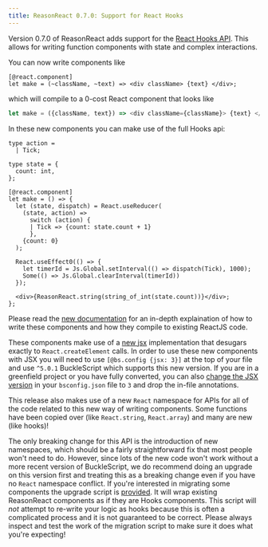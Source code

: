 ```yaml
---
title: ReasonReact 0.7.0: Support for React Hooks
---
```


Version 0.7.0 of ReasonReact adds support for the [React Hooks API](https://reactjs.org/docs/hooks-intro.html). This allows for writing function components with state and complex interactions.

You can now write components like

```reason
[@react.component]
let make = (~className, ~text) => <div className> {text} </div>;
```

which will compile to a 0-cost React component that looks like

```js
let make = ({className, text}) => <div className={className}> {text} </div>;
```

In these new components you can make use of the full Hooks api:

```reason
type action =
  | Tick;

type state = {
  count: int,
};

[@react.component]
let make = () => {
  let (state, dispatch) = React.useReducer(
    (state, action) =>
      switch (action) {
      | Tick => {count: state.count + 1}
      },
    {count: 0}
  );

  React.useEffect0(() => {
    let timerId = Js.Global.setInterval(() => dispatch(Tick), 1000);
    Some(() => Js.Global.clearInterval(timerId))
  });
  
  <div>{ReasonReact.string(string_of_int(state.count))}</div>;
};
```

Please read the [new documentation](https://reasonml.github.io/reason-react/docs/en/components) for an in-depth explaination of how to write these components and how they compile to existing ReactJS code.

These components make use of a [new jsx](https://reasonml.github.io/reason-react/docs/en/jsx) implementation that desugars exactly to `React.createElement` calls. In order to use these new components with JSX you will need to use `[@bs.config {jsx: 3}]` at the top of your file and use `^5.0.1` BuckleScript which supports this new version. If you are in a greenfield project or you have fully converted, you can also [change the JSX version](https://bucklescript.github.io/docs/en/build-configuration.html#reason-refmt) in your `bsconfig.json` file to `3` and drop the in-file annotations.

This release also makes use of a new `React` namespace for APIs for all of the code related to this new way of writing components. Some functions have been copied over (like `React.string`, `React.array`) and many are new (like hooks)!

The only breaking change for this API is the introduction of new namespaces, which should be a fairly straightforward fix that most people won't need to do. However, since lots of the new code won't work without a more recent version of BuckleScript, we do recommend doing an upgrade on this version first and treating this as a breaking change even if you have no `React` namespace conflict. If you're interested in migrating some components the upgrade script is [provided](https://github.com/chenglou/upgrade-reason-react#installation). It will wrap existing ReasonReact components as if they are Hooks components. This script will _not_ attempt to re-write your logic as hooks because this is often a complicated process and it is not guaranteed to be correct. Please always inspect and test the work of the migration script to make sure it does what you're expecting!

